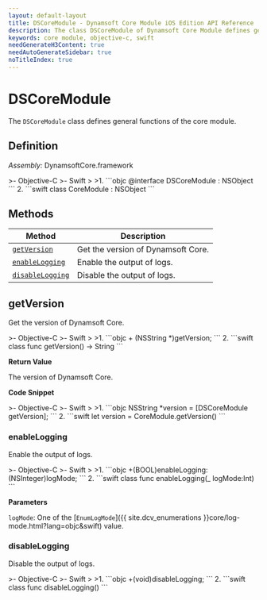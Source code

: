 ```yaml
---
layout: default-layout
title: DSCoreModule - Dynamsoft Core Module iOS Edition API Reference
description: The class DSCoreModule of Dynamsoft Core Module defines general functions of the core module.
keywords: core module, objective-c, swift
needGenerateH3Content: true
needAutoGenerateSidebar: true
noTitleIndex: true
---
```


# DSCoreModule

The `DSCoreModule` class defines general functions of the core module.

## Definition

*Assembly:* DynamsoftCore.framework

<div class="sample-code-prefix"></div>
>- Objective-C
>- Swift
>
>1. 
```objc
@interface DSCoreModule : NSObject
```
2. 
```swift
class CoreModule : NSObject
```

## Methods

| Method | Description |
| ------ |-------------|
| [`getVersion`](#getversion) | Get the version of Dynamsoft Core. |
| [`enableLogging`](#enablelogging) | Enable the output of logs. |
| [`disableLogging`](#disablelogging) | Disable the output of logs. |

## getVersion

Get the version of Dynamsoft Core.

<div class="sample-code-prefix"></div>
>- Objective-C
>- Swift
>
>1. 
```objc
+ (NSString *)getVersion;
```
2. 
```swift
class func getVersion() -> String
```

**Return Value**

The version of Dynamsoft Core.

**Code Snippet**

<div class="sample-code-prefix"></div>
>- Objective-C
>- Swift
>
>1. 
```objc
NSString *version = [DSCoreModule getVersion];
```
2. 
```swift
let version = CoreModule.getVersion()
```

### enableLogging

Enable the output of logs.

<div class="sample-code-prefix"></div>
>- Objective-C
>- Swift
>
>1. 
```objc
+(BOOL)enableLogging:(NSInteger)logMode;
```
2. 
```swift
class func enableLogging(_ logMode:Int)
```

**Parameters**

`logMode`: One of the [`EnumLogMode`]({{ site.dcv_enumerations }}core/log-mode.html?lang=objc&swift) value.

### disableLogging

Disable the output of logs.

<div class="sample-code-prefix"></div>
>- Objective-C
>- Swift
>
>1. 
```objc
+(void)disableLogging;
```
2. 
```swift
class func disableLogging()
```
